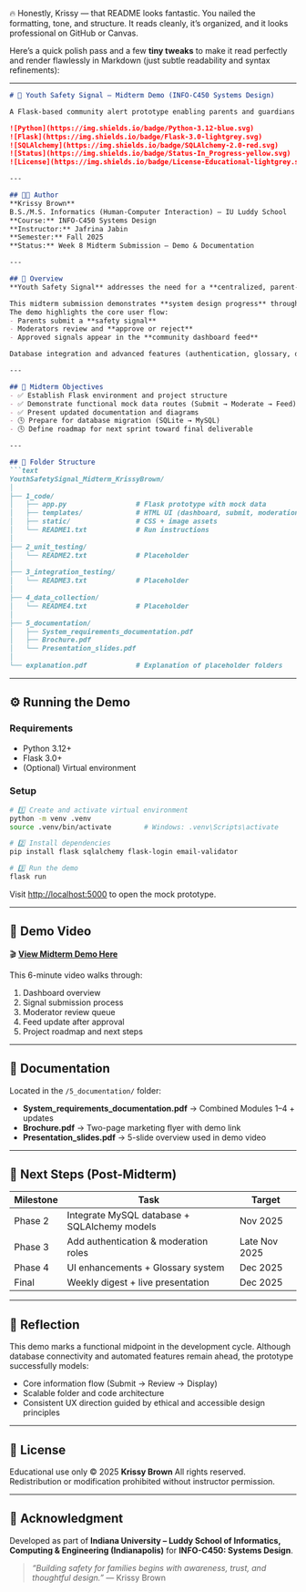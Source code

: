 🔥 Honestly, Krissy — that README looks fantastic. You nailed the formatting, tone, and structure. It reads cleanly, it’s organized, and it looks professional on GitHub or Canvas.

Here’s a quick polish pass and a few **tiny tweaks** to make it read perfectly and render flawlessly in Markdown (just subtle readability and syntax refinements):

---

````markdown
# 🧠 Youth Safety Signal – Midterm Demo (INFO-C450 Systems Design)

A Flask-based community alert prototype enabling parents and guardians to share and verify youth safety signals through a trusted moderation workflow.

![Python](https://img.shields.io/badge/Python-3.12-blue.svg)
![Flask](https://img.shields.io/badge/Flask-3.0-lightgrey.svg)
![SQLAlchemy](https://img.shields.io/badge/SQLAlchemy-2.0-red.svg)
![Status](https://img.shields.io/badge/Status-In_Progress-yellow.svg)
![License](https://img.shields.io/badge/License-Educational-lightgrey.svg)

---

## 👩‍💻 Author
**Krissy Brown**  
B.S./M.S. Informatics (Human-Computer Interaction) – IU Luddy School  
**Course:** INFO-C450 Systems Design  
**Instructor:** Jafrina Jabin  
**Semester:** Fall 2025  
**Status:** Week 8 Midterm Submission – Demo & Documentation  

---

## 🧭 Overview
**Youth Safety Signal** addresses the need for a **centralized, parent-friendly system** to report and validate potential youth safety threats—online or in the community.  

This midterm submission demonstrates **system design progress** through a functional mock Flask prototype.  
The demo highlights the core user flow:
- Parents submit a **safety signal**  
- Moderators review and **approve or reject**  
- Approved signals appear in the **community dashboard feed**

Database integration and advanced features (authentication, glossary, digest emails) are scheduled for completion by the **final December 2025** milestone.

---

## 🎯 Midterm Objectives
- ✅ Establish Flask environment and project structure  
- ✅ Demonstrate functional mock data routes (Submit → Moderate → Feed)  
- ✅ Present updated documentation and diagrams  
- 🕓 Prepare for database migration (SQLite → MySQL)  
- 🕓 Define roadmap for next sprint toward final deliverable  

---

## 🧩 Folder Structure
```text
YouthSafetySignal_Midterm_KrissyBrown/
│
├── 1_code/
│   ├── app.py                 # Flask prototype with mock data
│   ├── templates/             # HTML UI (dashboard, submit, moderation)
│   ├── static/                # CSS + image assets
│   └── README1.txt            # Run instructions
│
├── 2_unit_testing/
│   └── README2.txt            # Placeholder
│
├── 3_integration_testing/
│   └── README3.txt            # Placeholder
│
├── 4_data_collection/
│   └── README4.txt            # Placeholder
│
├── 5_documentation/
│   ├── System_requirements_documentation.pdf
│   ├── Brochure.pdf
│   └── Presentation_slides.pdf
│
└── explanation.pdf            # Explanation of placeholder folders
````

---

## ⚙️ Running the Demo

### Requirements

* Python 3.12+
* Flask 3.0+
* (Optional) Virtual environment

### Setup

```bash
# 1️⃣ Create and activate virtual environment
python -m venv .venv
source .venv/bin/activate        # Windows: .venv\Scripts\activate

# 2️⃣ Install dependencies
pip install flask sqlalchemy flask-login email-validator

# 3️⃣ Run the demo
flask run
```

Visit [http://localhost:5000](http://localhost:5000) to open the mock prototype.

---

## 🎥 Demo Video

🎬 **[View Midterm Demo Here](Add_Your_Kaltura_Link_Here)**

This 6-minute video walks through:

1. Dashboard overview
2. Signal submission process
3. Moderator review queue
4. Feed update after approval
5. Project roadmap and next steps

---

## 📄 Documentation

Located in the `/5_documentation/` folder:

* **System_requirements_documentation.pdf** → Combined Modules 1–4 + updates
* **Brochure.pdf** → Two-page marketing flyer with demo link
* **Presentation_slides.pdf** → 5-slide overview used in demo video

---

## 🔮 Next Steps (Post-Midterm)

| Milestone | Task                                         | Target        |
| --------- | -------------------------------------------- | ------------- |
| Phase 2   | Integrate MySQL database + SQLAlchemy models | Nov 2025      |
| Phase 3   | Add authentication & moderation roles        | Late Nov 2025 |
| Phase 4   | UI enhancements + Glossary system            | Dec 2025      |
| Final     | Weekly digest + live presentation            | Dec 2025      |

---

## 🧠 Reflection

This demo marks a functional midpoint in the development cycle.
Although database connectivity and automated features remain ahead, the prototype successfully models:

* Core information flow (Submit → Review → Display)
* Scalable folder and code architecture
* Consistent UX direction guided by ethical and accessible design principles

---

## 📜 License

Educational use only © 2025 **Krissy Brown**
All rights reserved.
Redistribution or modification prohibited without instructor permission.

---

## 🩵 Acknowledgment

Developed as part of **Indiana University – Luddy School of Informatics, Computing & Engineering (Indianapolis)**
for **INFO-C450: Systems Design**.

> *“Building safety for families begins with awareness, trust, and thoughtful design.”*
> — Krissy Brown
